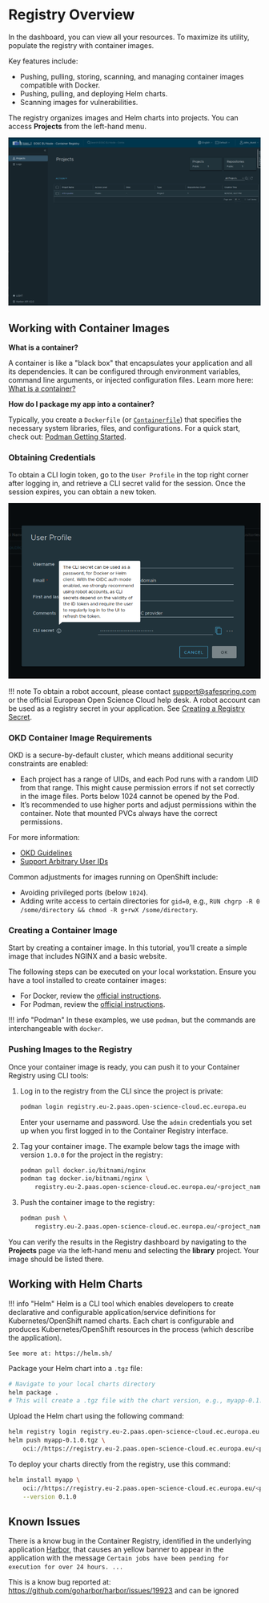 # Registry Overview

In the dashboard, you can view all your resources. To maximize its utility, populate the registry with container images.

Key features include:

- Pushing, pulling, storing, scanning, and managing container images compatible with Docker.
- Pushing, pulling, and deploying Helm charts.
- Scanning images for vulnerabilities.

The registry organizes images and Helm charts into projects. You can access **Projects** from the left-hand menu.

![Container Registry Overview](../images/cp-registry-overview.png)

## Working with Container Images

**What is a container?**

A container is like a "black box" that encapsulates your application and all its dependencies. It can be configured through environment variables, command line arguments, or injected configuration files. Learn more here: [What is a container?](https://developers.redhat.com/blog/2018/02/22/container-terminology-practical-introduction#basic_vocabulary)

**How do I package my app into a container?**

Typically, you create a `Dockerfile` (or [`Containerfile`](https://manpages.debian.org/experimental/golang-github-containers-common/Containerfile.5.en.html)) that specifies the necessary system libraries, files, and configurations. For a quick start, check out: [Podman Getting Started](https://podman.io/get-started).

### Obtaining Credentials

To obtain a CLI login token, go to the `User Profile` in the top right corner after logging in, and retrieve a CLI secret valid for the session. Once the session expires, you can obtain a new token.

![Container Registry CLI login](../images/cp-registry-cli-secret.png)

!!! note
    To obtain a robot account, please contact support@safespring.com or the official European Open Science Cloud help desk.
    A robot account can be used as a registry secret in your application. See [Creating a Registry Secret](https://kubernetes.io/docs/tasks/configure-pod-container/pull-image-private-registry/#registry-secret-existing-credentials).

### OKD Container Image Requirements

OKD is a secure-by-default cluster, which means additional security constraints are enabled:

- Each project has a range of UIDs, and each Pod runs with a random UID from that range. This might cause permission errors if not set correctly in the image files. Ports below 1024 cannot be opened by the Pod.
- It’s recommended to use higher ports and adjust permissions within the container. Note that mounted PVCs always have the correct permissions.

For more information:

- [OKD Guidelines](https://docs.okd.io/4.15/openshift_images/create-images.html#images-create-guide-openshift_create-images)
- [Support Arbitrary User IDs](https://docs.okd.io/4.15/openshift_images/create-images.html#use-uid_create-images)

Common adjustments for images running on OpenShift include:

- Avoiding privileged ports (below `1024`).
- Adding write access to certain directories for `gid=0`, e.g., `RUN chgrp -R 0 /some/directory && chmod -R g+rwX /some/directory`.

### Creating a Container Image

Start by creating a container image. In this tutorial, you’ll create a simple image that includes NGINX and a basic website.

The following steps can be executed on your local workstation. Ensure you have a tool installed to create container images:

- For Docker, review the [official instructions](https://docs.docker.com/engine/install/).
- For Podman, review the [official instructions](https://podman.io/docs/installation).

!!! info "Podman"
    In these examples, we use `podman`, but the commands are interchangeable with `docker`.

### Pushing Images to the Registry

Once your container image is ready, you can push it to your Container Registry using CLI tools:

1. Log in to the registry from the CLI since the project is private:

    ```bash
    podman login registry.eu-2.paas.open-science-cloud.ec.europa.eu
    ```

    Enter your username and password. Use the `admin` credentials you set up when you first logged in to the Container Registry interface.

2. Tag your container image. The example below tags the image with version `1.0.0` for the project in the  registry:

    ```bash
    podman pull docker.io/bitnami/nginx
    podman tag docker.io/bitnami/nginx \
        registry.eu-2.paas.open-science-cloud.ec.europa.eu/<project_name>/example-nginx-image:1.0.0
    ```

3. Push the container image to the registry:

    ```bash
    podman push \
        registry.eu-2.paas.open-science-cloud.ec.europa.eu/<project_name>/example-nginx-image:1.0.0
    ```

You can verify the results in the Registry dashboard by navigating to the **Projects** page via the left-hand menu and selecting the **library** project. Your image should be listed there.

## Working with Helm Charts

!!! info "Helm"
    Helm is a CLI tool which enables developers to create declarative and configurable application/service definitions for Kubernetes/OpenShift named charts. Each chart is configurable and produces Kubernetes/OpenShift resources in the process (which describe the application).

    See more at: https://helm.sh/

Package your Helm chart into a `.tgz` file:

```bash
# Navigate to your local charts directory
helm package .
# This will create a .tgz file with the chart version, e.g., myapp-0.1.0.tgz
```

Upload the Helm chart using the following command:

```bash
helm registry login registry.eu-2.paas.open-science-cloud.ec.europa.eu
helm push myapp-0.1.0.tgz \
    oci://https://registry.eu-2.paas.open-science-cloud.ec.europa.eu/<project_name>/myapp
```

To deploy your charts directly from the registry, use this command:

```bash
helm install myapp \
    oci://https://registry.eu-2.paas.open-science-cloud.ec.europa.eu/<project_name>/myapp \
    --version 0.1.0
```

## Known Issues

There is a know bug in the Container Registry, identified in the underlying application [Harbor](), that causes an yellow banner to appear in the application with the message `Certain jobs have been pending for execution for over 24 hours. ...`

This is a know bug reported at: https://github.com/goharbor/harbor/issues/19923 and can be ignored
